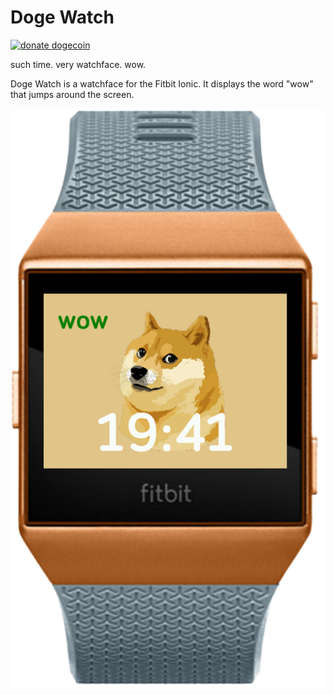 # Doge Watch
[![donate dogecoin](https://img.shields.io/badge/donate-dogecoin-yellow.svg)](/donation.md)

such time. very watchface. wow.

Doge Watch is a watchface for the Fitbit Ionic. It displays the word "wow" that jumps around the screen.

![very screenshot](screenshot.png)